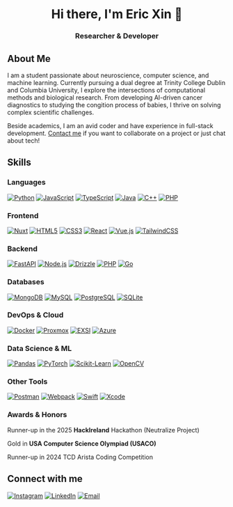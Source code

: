 <h1 align="center">Hi there, I'm Eric Xin 👋</h1>

<h3 align="center">Researcher & Developer</h3>

## About Me
I am a student passionate about neuroscience, computer science, and machine learning. Currently pursuing a dual degree at Trinity College Dublin and Columbia University, I explore the intersections of computational methods and biological research. From developing AI-driven cancer diagnostics to studying the congition process of babies, I thrive on solving complex scientific challenges.

Beside academics, I am an avid coder and have experience in full-stack development. [Contact me](#connect-with-me) if you want to collaborate on a project or just chat about tech!

## Skills
### Languages  
[![Python](https://img.shields.io/badge/Python-3776AB?style=for-the-badge&logo=python&logoColor=white)](https://www.python.org)
[![JavaScript](https://img.shields.io/badge/JavaScript-F7DF1E?style=for-the-badge&logo=javascript&logoColor=black)](https://developer.mozilla.org/en-US/docs/Web/JavaScript)
[![TypeScript](https://img.shields.io/badge/TypeScript-007ACC?style=for-the-badge&logo=typescript&logoColor=white)](https://www.typescriptlang.org/)
[![Java](https://img.shields.io/badge/Java-007396?style=for-the-badge&logo=java&logoColor=white)](https://www.java.com/)
[![C++](https://img.shields.io/badge/C++-00599C?style=for-the-badge&logo=c%2B%2B&logoColor=white)](https://www.cplusplus.com/)
[![PHP](https://img.shields.io/badge/PHP-777BB4?style=for-the-badge&logo=php&logoColor=white)](https://www.php.net)

### Frontend  
[![Nuxt](https://img.shields.io/badge/Nuxt-002E3B?style=for-the-badge&logo=nuxt&logoColor=white)](https://nuxtjs.org/)
[![HTML5](https://img.shields.io/badge/HTML5-E34F26?style=for-the-badge&logo=html5&logoColor=white)](https://www.w3.org/html/)
[![CSS3](https://img.shields.io/badge/CSS3-1572B6?style=for-the-badge&logo=css3&logoColor=white)](https://www.w3.org/Style/CSS/Overview.en.html)
[![React](https://img.shields.io/badge/React-61DAFB?style=for-the-badge&logo=react&logoColor=black)](https://reactjs.org/)
[![Vue.js](https://img.shields.io/badge/Vue.js-4FC08D?style=for-the-badge&logo=vue.js&logoColor=white)](https://vuejs.org/)
[![TailwindCSS](https://img.shields.io/badge/TailwindCSS-38B2AC?style=for-the-badge&logo=tailwindcss&logoColor=white)](https://tailwindcss.com/)

### Backend
[![FastAPI](https://img.shields.io/badge/FastAPI-009688?style=for-the-badge&logo=fastapi&logoColor=white)](https://fastapi.tiangolo.com/)
[![Node.js](https://img.shields.io/badge/Node.js-339933?style=for-the-badge&logo=nodedotjs&logoColor=white)](https://nodejs.org)
[![Drizzle](https://img.shields.io/badge/Drizzle-56B4FC?style=for-the-badge&logo=drizzle&logoColor=white)](https://www.drizzle.org/)
[![PHP](https://img.shields.io/badge/PHP-777BB4?style=for-the-badge&logo=php&logoColor=white)](https://www.php.net)
[![Go](https://img.shields.io/badge/Go-00ADD8?style=for-the-badge&logo=go&logoColor=white)](https://golang.org)

### Databases  
[![MongoDB](https://img.shields.io/badge/MongoDB-47A248?style=for-the-badge&logo=mongodb&logoColor=white)](https://www.mongodb.com/)
[![MySQL](https://img.shields.io/badge/MySQL-4479A1?style=for-the-badge&logo=mysql&logoColor=white)](https://www.mysql.com/)
[![PostgreSQL](https://img.shields.io/badge/PostgreSQL-336791?style=for-the-badge&logo=postgresql&logoColor=white)](https://www.postgresql.org)
[![SQLite](https://img.shields.io/badge/SQLite-07405E?style=for-the-badge&logo=sqlite&logoColor=white)](https://www.sqlite.org/)

### DevOps & Cloud  
[![Docker](https://img.shields.io/badge/Docker-2496ED?style=for-the-badge&logo=docker&logoColor=white)](https://www.docker.com/)
[![Proxmox](https://img.shields.io/badge/Proxmox-E57000?style=for-the-badge&logo=proxmox&logoColor=white)](https://www.proxmox.com/)
[![EXSI](https://img.shields.io/badge/EXSI-607078?style=for-the-badge&logo=vmware&logoColor=white)](https://www.vmware.com/)
[![Azure](https://img.shields.io/badge/Azure-0078D4?style=for-the-badge&logo=microsoftazure&logoColor=white)](https://azure.microsoft.com/en-in/)

### Data Science & ML
[![Pandas](https://img.shields.io/badge/Pandas-150458?style=for-the-badge&logo=pandas&logoColor=white)](https://pandas.pydata.org/)
[![PyTorch](https://img.shields.io/badge/PyTorch-EE4C2C?style=for-the-badge&logo=pytorch&logoColor=white)](https://pytorch.org/)
[![Scikit-Learn](https://img.shields.io/badge/Scikit--Learn-F7931E?style=for-the-badge&logo=scikitlearn&logoColor=white)](https://scikit-learn.org/)
[![OpenCV](https://img.shields.io/badge/OpenCV-5C3EE8?style=for-the-badge&logo=opencv&logoColor=white)](https://opencv.org/)

### Other Tools  
[![Postman](https://img.shields.io/badge/Postman-FF6C37?style=for-the-badge&logo=postman&logoColor=white)](https://postman.com)
[![Webpack](https://img.shields.io/badge/Webpack-8DD6F9?style=for-the-badge&logo=webpack&logoColor=white)](https://webpack.js.org)
[![Swift](https://img.shields.io/badge/Swift-FA7343?style=for-the-badge&logo=swift&logoColor=white)](https://developer.apple.com/swift/)
[![Xcode](https://img.shields.io/badge/Xcode-147EFB?style=for-the-badge&logo=xcode&logoColor=white)](https://developer.apple.com/xcode/)


### Awards & Honors
Runner-up in the 2025 **HackIreland** Hackathon (Neutralize Project)

Gold in **USA Computer Science Olympiad (USACO)**

Runner-up in 2024 TCD Arista Coding Competition

## Connect with me

[![Instagram](https://img.shields.io/badge/Instagram-E4405F?style=for-the-badge&logo=instagram&logoColor=white)](https://www.instagram.com/ericxin_123)
[![LinkedIn](https://img.shields.io/badge/LinkedIn-0077B5?style=for-the-badge&logo=linkedin&logoColor=white)](https://www.linkedin.com/in/ericxin123/)
[![Email](https://img.shields.io/badge/Email-D14836?style=for-the-badge&logo=gmail&logoColor=white)](mailto:ericxin123@hotmail.com)